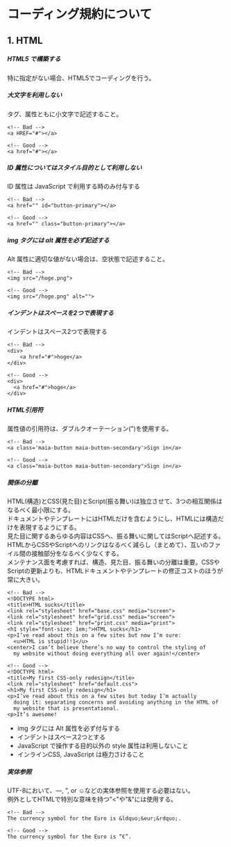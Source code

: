 # コーディング規約について

## 1. HTML

##### HTML5 で構築する
特に指定がない場合、HTML5でコーディングを行う。



##### 大文字を利用しない

タグ、属性ともに小文字で記述すること。

```
<!-- Bad -->
<a HREF="#"></a>
```

```
<!-- Good -->
<a href="#"></a>
```

##### ID 属性についてはスタイル目的として利用しない
ID 属性は JavaScript で利用する時のみ付与する

```
<!-- Bad -->
<a href="" id="button-primary"></a>
```

```
<!-- Good -->
<a href="" class="button-primary"></a>
```

##### img タグには alt 属性を必ず記述する
Alt 属性に適切な値がない場合は、空状態で記述すること。
```
<!-- Bad -->
<img src="/hoge.png">
```

```
<!-- Good -->
<img src="/hoge.png" alt="">
```

##### インデントはスペースを2つで表現する
インデントはスペース2つで表現する
```
<!-- Bad -->
<div>
    <a href="#">hoge</a>
</div>
```

```
<!-- Good -->
<div>
  <a href="#">hoge</a>
</div>
```

##### HTML引用符
属性値の引用符は、ダブルクオーテーション(")を使用する。
```
<!-- Bad -->
<a class='maia-button maia-button-secondary'>Sign in</a>
```

```
<!-- Good -->
<a class="maia-button maia-button-secondary">Sign in</a>
```

##### 関係の分離

HTML(構造)とCSS(見た目)とScript(振る舞い)は独立させて、3つの相互関係はなるべく最小限にする。  
ドキュメントやテンプレートにはHTMLだけを含むようにし、HTMLには構造だけを表現するようにする。   
見た目に関するあらゆる内容はCSSへ、振る舞いに関してはScriptへ記述する。  
HTMLからCSSやScriptへのリンクはなるべく減らし（まとめて）、互いのファイル間の接触部分をなるべく少なくする。  
メンテナンス面を考慮すれば、構造、見た目、振る舞いの分離は重要。CSSやScriptの更新よりも、HTMLドキュメントやテンプレートの修正コストのほうが常に大きい。  
```
<!-- Bad -->
<!DOCTYPE html>
<title>HTML sucks</title>
<link rel="stylesheet" href="base.css" media="screen">
<link rel="stylesheet" href="grid.css" media="screen">
<link rel="stylesheet" href="print.css" media="print">
<h1 style="font-size: 1em;">HTML sucks</h1>
<p>I’ve read about this on a few sites but now I’m sure:
  <u>HTML is stupid!!1</u>
<center>I can’t believe there’s no way to control the styling of
  my website without doing everything all over again!</center>
```
```
<!-- Good -->
<!DOCTYPE html>
<title>My first CSS-only redesign</title>
<link rel="stylesheet" href="default.css">
<h1>My first CSS-only redesign</h1>
<p>I’ve read about this on a few sites but today I’m actually
  doing it: separating concerns and avoiding anything in the HTML of
  my website that is presentational.
<p>It’s awesome!
```
* img タグには Alt 属性を必ず付与する
* インデントはスペース2つとする
* JavaScript で操作する目的以外の style 属性は利用しないこと
* インラインCSS, JavaScript は極力さけること


##### 実体参照

UTF-8において、&mdash;, &rdquo;, or &#x263a;などの実体参照を使用する必要はない。  
例外としてHTMLで特別な意味を持つ"<"や"&"には使用する。  
```
<!-- Bad -->
The currency symbol for the Euro is &ldquo;&eur;&rdquo;.
```
```
<!-- Good -->
The currency symbol for the Euro is “€”.
```
